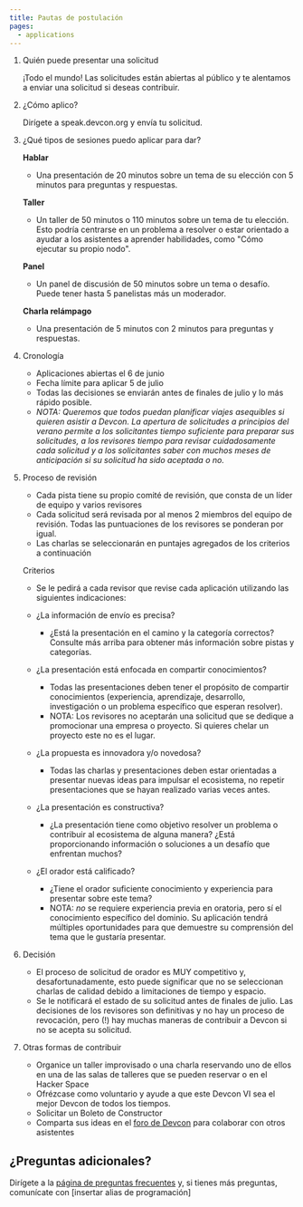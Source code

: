```yaml
---
title: Pautas de postulación
pages:
  - applications
---
```

1. Quién puede presentar una solicitud

   ¡Todo el mundo! Las solicitudes están abiertas al público y te alentamos a enviar una solicitud si deseas contribuir.
2. ¿Cómo aplico?

   Dirígete a speak.devcon.org y envía tu solicitud.
3. ¿Qué tipos de sesiones puedo aplicar para dar?

   **Hablar**

   * Una presentación de 20 minutos sobre un tema de su elección con 5 minutos para preguntas y respuestas.

   **Taller**

   * Un taller de 50 minutos o 110 minutos sobre un tema de tu elección. Esto podría centrarse en un problema a resolver o estar orientado a ayudar a los asistentes a aprender habilidades, como "Cómo ejecutar su propio nodo".

   **Panel**

   * Un panel de discusión de 50 minutos sobre un tema o desafío. Puede tener hasta 5 panelistas más un moderador.

   **Charla relámpago**

   * Una presentación de 5 minutos con 2 minutos para preguntas y respuestas.
4. Cronología

   * Aplicaciones abiertas el 6 de junio
   * Fecha límite para aplicar 5 de julio
   * Todas las decisiones se enviarán antes de finales de julio y lo más rápido posible.
   * *NOTA: Queremos que todos puedan planificar viajes asequibles si quieren asistir a Devcon. La apertura de solicitudes a principios del verano permite a los solicitantes tiempo suficiente para preparar sus solicitudes, a los revisores tiempo para revisar cuidadosamente cada solicitud y a los solicitantes saber con muchos meses de anticipación si su solicitud ha sido aceptada o no.*
5. Proceso de revisión

   * Cada pista tiene su propio comité de revisión, que consta de un líder de equipo y varios revisores
   * Cada solicitud será revisada por al menos 2 miembros del equipo de revisión. Todas las puntuaciones de los revisores se ponderan por igual.
   * Las charlas se seleccionarán en puntajes agregados de los criterios a continuación

   Criterios

   * Se le pedirá a cada revisor que revise cada aplicación utilizando las siguientes indicaciones:
   * ¿La información de envío es precisa?

     * ¿Está la presentación en el camino y la categoría correctos? Consulte más arriba para obtener más información sobre pistas y categorías.
   * ¿La presentación está enfocada en compartir conocimientos?

     * Todas las presentaciones deben tener el propósito de compartir conocimientos (experiencia, aprendizaje, desarrollo, investigación o un problema específico que esperan resolver).
     * NOTA: Los revisores no aceptarán una solicitud que se dedique a promocionar una empresa o proyecto. Si quieres chelar un proyecto este no es el lugar.
   * ¿La propuesta es innovadora y/o novedosa?

     * Todas las charlas y presentaciones deben estar orientadas a presentar nuevas ideas para impulsar el ecosistema, no repetir presentaciones que se hayan realizado varias veces antes.
   * ¿La presentación es constructiva?

     * ¿La presentación tiene como objetivo resolver un problema o contribuir al ecosistema de alguna manera? ¿Está proporcionando información o soluciones a un desafío que enfrentan muchos?
   * ¿El orador está calificado?

     * ¿Tiene el orador suficiente conocimiento y experiencia para presentar sobre este tema?
     * NOTA: *no* se requiere experiencia previa en oratoria, pero sí el conocimiento específico del dominio. Su aplicación tendrá múltiples oportunidades para que demuestre su comprensión del tema que le gustaría presentar.
6. Decisión

   * El proceso de solicitud de orador es MUY competitivo y, desafortunadamente, esto puede significar que no se seleccionan charlas de calidad debido a limitaciones de tiempo y espacio.
   * Se le notificará el estado de su solicitud antes de finales de julio. Las decisiones de los revisores son definitivas y no hay un proceso de revocación, pero (!) hay muchas maneras de contribuir a Devcon si no se acepta su solicitud.
7. Otras formas de contribuir

   * Organice un taller improvisado o una charla reservando uno de ellos en una de las salas de talleres que se pueden reservar o en el Hacker Space
   * Ofrézcase como voluntario y ayude a que este Devcon VI sea el mejor Devcon de todos los tiempos.
   * Solicitar un Boleto de Constructor
   * Comparta sus ideas en el [foro de Devcon](https://forum.devcon.org/) para colaborar con otros asistentes

## ¿Preguntas adicionales?

Dirígete a la [página de preguntas frecuentes](/faq#programming) y, si tienes más preguntas, comunícate con \[insertar alias de programación]